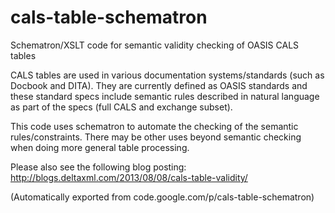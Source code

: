 # cals-table-schematron

Schematron/XSLT code for semantic validity checking of OASIS CALS tables

CALS tables are used in various documentation systems/standards (such as Docbook and DITA). They are currently defined as OASIS standards and these standard specs include semantic rules described in natural language as part of the specs (full CALS and exchange subset).

This code uses schematron to automate the checking of the semantic rules/constraints. There may be other uses beyond semantic checking when doing more general table processing.

Please also see the following blog posting:  http://blogs.deltaxml.com/2013/08/08/cals-table-validity/

(Automatically exported from code.google.com/p/cals-table-schematron)

